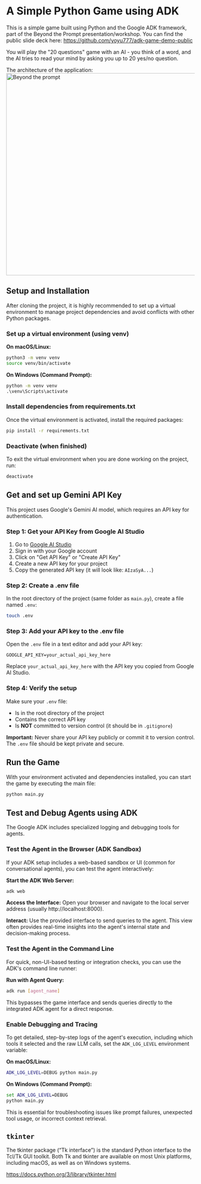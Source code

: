 # A Simple Python Game using ADK

This is a simple game built using Python and the Google ADK framework, part of the Beyond the Prompt presentation/workshop. You can find the public slide deck here: https://github.com/yoyu777/adk-game-demo-public

You will play the "20 questions" game with an AI - you think of a word, and the AI tries to read your mind by asking you up to 20 yes/no question.

The architecture of the application:
<img width="960" height="540" alt="Beyond the prompt" src="https://github.com/user-attachments/assets/8daabbbb-4af7-4c79-af76-9e13bcc7613e" />

## Setup and Installation

After cloning the project, it is highly recommended to set up a virtual environment to manage project dependencies and avoid conflicts with other Python packages.

### Set up a virtual environment (using venv)

**On macOS/Linux:**
```bash
python3 -m venv venv
source venv/bin/activate
```

**On Windows (Command Prompt):**
```cmd
python -m venv venv
.\venv\Scripts\activate
```

### Install dependencies from requirements.txt

Once the virtual environment is activated, install the required packages:
```bash
pip install -r requirements.txt
```

### Deactivate (when finished)

To exit the virtual environment when you are done working on the project, run:
```bash
deactivate
```

## Get and set up Gemini API Key

This project uses Google's Gemini AI model, which requires an API key for authentication.

### Step 1: Get your API Key from Google AI Studio

1. Go to [Google AI Studio](https://aistudio.google.com/)
2. Sign in with your Google account
3. Click on "Get API Key" or "Create API Key"
4. Create a new API key for your project
5. Copy the generated API key (it will look like: `AIzaSyA...`)

### Step 2: Create a .env file

In the root directory of the project (same folder as `main.py`), create a file named `.env`:

```bash
touch .env
```

### Step 3: Add your API key to the .env file

Open the `.env` file in a text editor and add your API key:

```env
GOOGLE_API_KEY=your_actual_api_key_here
```

Replace `your_actual_api_key_here` with the API key you copied from Google AI Studio.

### Step 4: Verify the setup

Make sure your `.env` file:
- Is in the root directory of the project
- Contains the correct API key
- Is **NOT** committed to version control (it should be in `.gitignore`)

**Important:** Never share your API key publicly or commit it to version control. The `.env` file should be kept private and secure.

## Run the Game

With your environment activated and dependencies installed, you can start the game by executing the main file:
```bash
python main.py
```

## Test and Debug Agents using ADK

The Google ADK includes specialized logging and debugging tools for agents.

### Test the Agent in the Browser (ADK Sandbox)

If your ADK setup includes a web-based sandbox or UI (common for conversational agents), you can test the agent interactively:

**Start the ADK Web Server:**
```bash
adk web
```

**Access the Interface:** Open your browser and navigate to the local server address (usually http://localhost:8000).

**Interact:** Use the provided interface to send queries to the agent. This view often provides real-time insights into the agent's internal state and decision-making process.

### Test the Agent in the Command Line

For quick, non-UI-based testing or integration checks, you can use the ADK's command line runner:

**Run with Agent Query:**
```bash
adk run [agent_name]
```

This bypasses the game interface and sends queries directly to the integrated ADK agent for a direct response.

### Enable Debugging and Tracing

To get detailed, step-by-step logs of the agent's execution, including which tools it selected and the raw LLM calls, set the `ADK_LOG_LEVEL` environment variable:

**On macOS/Linux:**
```bash
ADK_LOG_LEVEL=DEBUG python main.py
```

**On Windows (Command Prompt):**
```cmd
set ADK_LOG_LEVEL=DEBUG
python main.py
```

This is essential for troubleshooting issues like prompt failures, unexpected tool usage, or incorrect context retrieval.


## `tkinter`

The tkinter package (“Tk interface”) is the standard Python interface to the Tcl/Tk GUI toolkit. Both Tk and tkinter are available on most Unix platforms, including macOS, as well as on Windows systems.

https://docs.python.org/3/library/tkinter.html
